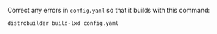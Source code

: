 
Correct any errors in `config.yaml` so that it builds with this command:

`distrobuilder build-lxd config.yaml`
